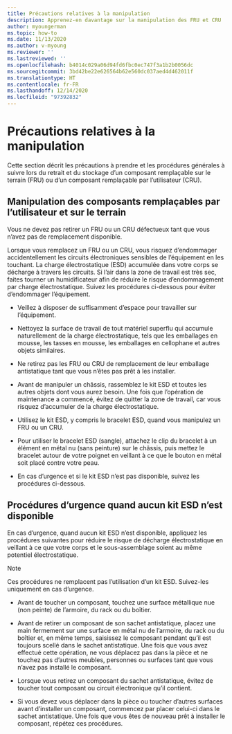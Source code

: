 ```yaml
---
title: Précautions relatives à la manipulation
description: Apprenez-en davantage sur la manipulation des FRU et CRU
author: myoungerman
ms.topic: how-to
ms.date: 11/13/2020
ms.author: v-myoung
ms.reviewer: ''
ms.lastreviewed: ''
ms.openlocfilehash: b4014c029a06d94fd6fbc0ec747f3a1b2b0056dc
ms.sourcegitcommit: 3bd42be22e626564b62e560dc037aed4d462011f
ms.translationtype: HT
ms.contentlocale: fr-FR
ms.lasthandoff: 12/14/2020
ms.locfileid: "97392832"
---
```

# <a name="handling-precautions"></a>Précautions relatives à la manipulation

Cette section décrit les précautions à prendre et les procédures générales à suivre lors du retrait et du stockage d’un composant remplaçable sur le terrain (FRU) ou d’un composant remplaçable par l’utilisateur (CRU).

## <a name="handling-field-and-customer-replaceable-units"></a>Manipulation des composants remplaçables par l’utilisateur et sur le terrain

Vous ne devez pas retirer un FRU ou un CRU défectueux tant que vous n’avez pas de remplacement disponible.

Lorsque vous remplacez un FRU ou un CRU, vous risquez d’endommager accidentellement les circuits électroniques sensibles de l’équipement en les touchant. La charge électrostatique (ESD) accumulée dans votre corps se décharge à travers les circuits. Si l’air dans la zone de travail est très sec, faites tourner un humidificateur afin de réduire le risque d’endommagement par charge électrostatique. Suivez les procédures ci-dessous pour éviter d’endommager l’équipement.

-   Veillez à disposer de suffisamment d’espace pour travailler sur l’équipement.

-   Nettoyez la surface de travail de tout matériel superflu qui accumule naturellement de la charge électrostatique, tels que les emballages en mousse, les tasses en mousse, les emballages en cellophane et autres objets similaires.

-   Ne retirez pas les FRU ou CRU de remplacement de leur emballage antistatique tant que vous n’êtes pas prêt à les installer.

-   Avant de manipuler un châssis, rassemblez le kit ESD et toutes les autres objets dont vous aurez besoin. Une fois que l’opération de maintenance a commencé, évitez de quitter la zone de travail, car vous risquez d’accumuler de la charge électrostatique.

-   Utilisez le kit ESD, y compris le bracelet ESD, quand vous manipulez un FRU ou un CRU.

-   Pour utiliser le bracelet ESD (sangle), attachez le clip du bracelet à un élément en métal nu (sans peinture) sur le châssis, puis mettez le bracelet autour de votre poignet en veillant à ce que le bouton en métal soit placé contre votre peau.

-   En cas d’urgence et si le kit ESD n’est pas disponible, suivez les procédures ci-dessous.

## <a name="emergency-procedures-when-an-esd-kit-is-not-available"></a>Procédures d’urgence quand aucun kit ESD n’est disponible

En cas d’urgence, quand aucun kit ESD n’est disponible, appliquez les procédures suivantes pour réduire le risque de décharge électrostatique en veillant à ce que votre corps et le sous-assemblage soient au même potentiel électrostatique.

> [!NOTE]
> Ces procédures ne remplacent pas l’utilisation d’un kit ESD. Suivez-les uniquement en cas d’urgence.

-   Avant de toucher un composant, touchez une surface métallique nue (non peinte) de l’armoire, du rack ou du boîtier.

-   Avant de retirer un composant de son sachet antistatique, placez une main fermement sur une surface en métal nu de l’armoire, du rack ou du boîtier et, en même temps, saisissez le composant pendant qu’il est toujours scellé dans le sachet antistatique. Une fois que vous avez effectué cette opération, ne vous déplacez pas dans la pièce et ne touchez pas d’autres meubles, personnes ou surfaces tant que vous n’avez pas installé le composant.

-   Lorsque vous retirez un composant du sachet antistatique, évitez de toucher tout composant ou circuit électronique qu’il contient.

-   Si vous devez vous déplacer dans la pièce ou toucher d’autres surfaces avant d’installer un composant, commencez par placer celui-ci dans le sachet antistatique.
    Une fois que vous êtes de nouveau prêt à installer le composant, répétez ces procédures.

